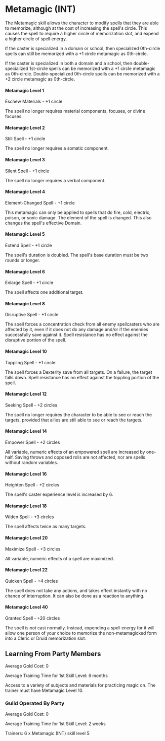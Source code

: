 # Metamagic (INT)

The Metamagic skill allows the character to modify spells that they are able to memorize, although at the cost of increasing the spell's circle. This causes the spell to require a higher circle of memorization slot, and expend a higher circle of spell energy.

If the caster is specialized in a domain or school, then specialized 0th-circle spells can still be memorized with a +1 circle metamagic as 0th-circle.

If the caster is specialized in both a domain and a school, then double-specialized 1st-circle spells can be memorized with a +1 circle metamagic as 0th-circle. Double-specialized 0th-circle spells can be memorized with a +2 circle metamagic as 0th-circle.

#### Metamagic Level 1

Eschew Materials - +1 circle

The spell no longer requires material components, focuses, or divine focuses.

#### Metamagic Level 2

Still Spell - +1 circle

The spell no longer requires a somatic component.

#### Metamagic Level 3

Silent Spell - +1 circle

The spell no longer requires a verbal component.

#### Metamagic Level 4

Element-Changed Spell - +1 circle

This metamagic can only be applied to spells that do fire, cold, electric, poison, or sonic damage. The element of the spell is changed. This also changes the spell's effective Domain.

#### Metamagic Level 5

Extend Spell - +1 circle

The spell's duration is doubled. The spell's base duration must be two rounds or longer.

#### Metamagic Level 6

Enlarge Spell - +1 circle

The spell affects one additional target.

#### Metamagic Level 8

Disruptive Spell - +1 circle

The spell forces a concentration check from all enemy spellcasters who are affected by it, even if it does not do any damage and/or if the enemies successfully save against it. Spell resistance has no effect against the disruptive portion of the spell.

#### Metamagic Level 10

Toppling Spell - +1 circle

The spell forces a Dexterity save from all targets. On a failure, the target falls down. Spell resistance has no effect against the toppling portion of the spell.

#### Metamagic Level 12

Seeking Spell - +2 circles

The spell no longer requires the character to be able to see or reach the targets, provided that allies are still able to see or reach the targets.

#### Metamagic Level 14

Empower Spell - +2 circles

All variable, numeric effects of an empowered spell are increased by one-half. Saving throws and opposed rolls are not affected, nor are spells without random variables.

#### Metamagic Level 16

Heighten Spell - +2 circles

The spell's caster experience level is increased by 6.

#### Metamagic Level 18

Widen Spell - +3 circles

The spell affects twice as many targets.

#### Metamagic Level 20

Maximize Spell - +3 circles

All variable, numeric effects of a spell are maximized.

#### Metamagic Level 22

Quicken Spell - +4 circles

The spell does not take any actions, and takes effect instantly with no chance of interruption. It can also be done as a reaction to anything.

#### Metamagic Level 40

Granted Spell - +20 circles

The spell is not cast normally. Instead, expending a spell energy for it will allow one person of your choice to memorize the non-metamagicked form into a Cleric or Druid memorization slot.

## Learning From Party Members

Average Gold Cost: 0

Average Training Time for 1st Skill Level: 6 months

Access to a variety of subjects and materials for practicing magic on. The trainer must have Metamagic Level 10.

### Guild Operated By Party

Average Gold Cost: 0

Average Training Time for 1st Skill Level: 2 weeks

Trainers: 6 x Metamagic (INT) skill level 5
